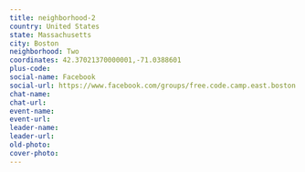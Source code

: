 ```yaml
---
title: neighborhood-2
country: United States
state: Massachusetts
city: Boston
neighborhood: Two
coordinates: 42.37021370000001,-71.0388601
plus-code:
social-name: Facebook
social-url: https://www.facebook.com/groups/free.code.camp.east.boston
chat-name:
chat-url:
event-name:
event-url:
leader-name:
leader-url:
old-photo: 
cover-photo:
---
```

